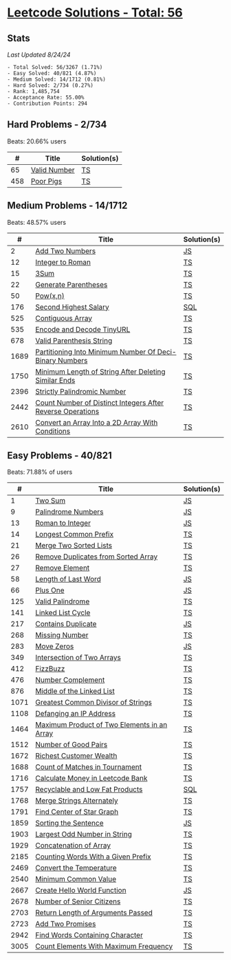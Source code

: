 # [Leetcode Solutions - Total: 56](https://leetcode.com/dickey)

## Stats

_Last Updated 8/24/24_

```
- Total Solved: 56/3267 (1.71%)
- Easy Solved: 40/821 (4.87%)
- Medium Solved: 14/1712 (0.81%)
- Hard Solved: 2/734 (0.27%)
- Rank: 1,485,754
- Acceptance Rate: 55.00%
- Contribution Points: 294
```

## Hard Problems - 2/734

Beats: 20.66% users

| #   | Title                                                       | Solution(s)        |
| --- | ----------------------------------------------------------- | ------------------ |
| 65  | [Valid Number](https://leetcode.com/problems/valid-number/) | [TS](/hard/65.ts)  |
| 458 | [Poor Pigs](https://leetcode.com/problems/poor-pigs)        | [TS](/hard/458.ts) |

## Medium Problems - 14/1712

Beats: 48.57% users

| #    | Title                                                                                                                                                  | Solution(s)            |
| ---- | ------------------------------------------------------------------------------------------------------------------------------------------------------ | ---------------------- |
| 2    | [Add Two Numbers](https://leetcode.com/problems/add-two-numbers)                                                                                       | [JS](/medium/2.js)     |
| 12   | [Integer to Roman](https://leetcode.com/problems/integer-to-roman)                                                                                     | [TS](/medium/12.ts)    |
| 15   | [3Sum](https://leetcode.com/problems/3sum)                                                                                                             | [TS](/medium/15.ts)    |
| 22   | [Generate Parentheses](https://leetcode.com/problems/generate-parentheses)                                                                             | [TS](/medium/22.ts)    |
| 50   | [Pow(x,n)](https://leetcode.com/problems/powx-n)                                                                                                       | [TS](/medium/50.ts)    |
| 176  | [Second Highest Salary](https://leetcode.com/problems/second-highest-salary)                                                                           | [SQL](/medium/176.sql) |
| 525  | [Contiguous Array](https://leetcode.com/problems/contiguous-array)                                                                                     | [TS](/medium/525.ts)   |
| 535  | [Encode and Decode TinyURL](https://leetcode.com/problems/encode-and-decode-tinyurl/)                                                                  | [TS](/medium/535.ts)   |
| 678  | [Valid Parenthesis String](https://leetcode.com/problems/valid-parenthesis-string/description/?envType=daily-question&envId=2024-04-07)                | [TS](/medium/678.ts)   |
| 1689 | [Partitioning Into Minimum Number Of Deci-Binary Numbers](https://leetcode.com/problems/partitioning-into-minimum-number-of-deci-binary-numbers)       | [TS](/medium/1689.ts)  |
| 1750 | [Minimum Length of String After Deleting Similar Ends](https://leetcode.com/problems/minimum-length-of-string-after-deleting-similar-ends)             | [TS](/medium/1750.ts)  |
| 2396 | [Strictly Palindromic Number](https://leetcode.com/problems/strictly-palindromic-number)                                                               | [TS](/medium/2396.ts)  |
| 2442 | [Count Number of Distinct Integers After Reverse Operations](https://leetcode.com/problems/count-number-of-distinct-integers-after-reverse-operations) | [TS](/medium/2442.ts)  |
| 2610 | [Convert an Array Into a 2D Array With Conditions](https://leetcode.com/problems/convert-an-array-into-a-2d-array-with-conditions)                     | [TS](/medium/2610.ts)  |

## Easy Problems - 40/821

Beats: 71.88% of users

| #    | Title                                                                                                                    | Solution(s)           |
| ---- | ------------------------------------------------------------------------------------------------------------------------ | --------------------- |
| 1    | [Two Sum](https://leetcode.com/problems/two-sum)                                                                         | [JS](/easy/1.js)      |
| 9    | [Palindrome Numbers](https://leetcode.com/problems/palindrome-number)                                                    | [JS](/easy/9.js)      |
| 13   | [Roman to Integer](https://leetcode.com/problems/roman-to-integer)                                                       | [JS](/easy/13.js)     |
| 14   | [Longest Common Prefix](https://leetcode.com/problems/longest-common-prefix)                                             | [TS](/easy/14.ts)     |
| 21   | [Merge Two Sorted Lists](https://leetcode.com/problems/merge-two-sorted-lists)                                           | [TS](/easy/21.ts)     |
| 26   | [Remove Duplicates from Sorted Array](https://leetcode.com/problems/remove-duplicates-from-sorted-array)                 | [TS](/easy/26.ts)     |
| 27   | [Remove Element](https://leetcode.com/problems/remove-element)                                                           | [TS](/easy/27.ts)     |
| 58   | [Length of Last Word](https://leetcode.com/problems/length-of-last-word)                                                 | [JS](/easy/58.js)     |
| 66   | [Plus One](https://leetcode.com/problems/plus-one)                                                                       | [JS](/easy/66.js)     |
| 125  | [Valid Palindrome](https://leetcode.com/problems/valid-palindrome)                                                       | [TS](/easy/125.ts)    |
| 141  | [Linked List Cycle](https://leetcode.com/problems/linked-list-cycle)                                                     | [TS](/easy/141.ts)    |
| 217  | [Contains Duplicate](https://leetcode.com/problems/contains-duplicate)                                                   | [JS](/easy/217.js)    |
| 268  | [Missing Number](https://leetcode.com/problems/missing-number)                                                           | [TS](/easy/268.ts)    |
| 283  | [Move Zeros](https://leetcode.com/problems/move-zeroes)                                                                  | [JS](/easy/283.js)    |
| 349  | [Intersection of Two Arrays](https://leetcode.com/problems/intersection-of-two-arrays)                                   | [TS](/easy/349.ts)    |
| 412  | [FizzBuzz](https://leetcode.com/problems/fizz-buzz)                                                                      | [TS](/easy/412.ts)    |
| 476  | [Number Complement](https://leetcode.com/problems/number-complement)                                                     | [TS](/easy/476.ts)    |
| 876  | [Middle of the Linked List](https://leetcode.com/problems/middle-of-the-linked-list)                                     | [TS](/easy/876.ts)    |
| 1071 | [Greatest Common Divisor of Strings](https://leetcode.com/problems/greatest-common-divisor-of-strings)                   | [TS](/easy/1071.ts)   |
| 1108 | [Defanging an IP Address](https://leetcode.com/problems/defanging-an-ip-address)                                         | [TS](/easy/1108.ts)   |
| 1464 | [Maximum Product of Two Elements in an Array](https://leetcode.com/problems/maximum-product-of-two-elements-in-an-array) | [TS](/easy/1464.ts)   |
| 1512 | [Number of Good Pairs](https://leetcode.com/problems/number-of-good-pairs/)                                              | [TS](/easy/1512.ts)   |
| 1672 | [Richest Customer Wealth](https://leetcode.com/problems/richest-customer-wealth)                                         | [TS](/easy/1672.ts)   |
| 1688 | [Count of Matches in Tournament](https://leetcode.com/problems/count-of-matches-in-tournament)                           | [TS](/easy/1688.ts)   |
| 1716 | [Calculate Money in Leetcode Bank](https://leetcode.com/problems/calculate-money-in-leetcode-bank)                       | [TS](/easy/1716.ts)   |
| 1757 | [Recyclable and Low Fat Products](https://leetcode.com/problems/recyclable-and-low-fat-products)                         | [SQL](/easy/1757.sql) |
| 1768 | [Merge Strings Alternately](https://leetcode.com/problems/merge-strings-alternately)                                     | [TS](/easy/1768.ts)   |
| 1791 | [Find Center of Star Graph](https://leetcode.com/problems/find-center-of-star-graph)                                     | [TS](/easy/1791.ts)   |
| 1859 | [Sorting the Sentence](https://leetcode.com/problems/sorting-the-sentence)                                               | [JS](/easy/1859.js)   |
| 1903 | [Largest Odd Number in String](https://leetcode.com/problems/largest-odd-number-in-string)                               | [TS](/easy/1903.ts)   |
| 1929 | [Concatenation of Array](https://leetcode.com/problems/concatenation-of-array/)                                          | [TS](/easy/1929.ts)   |
| 2185 | [Counting Words With a Given Prefix](https://leetcode.com/problems/counting-words-with-a-given-prefix/)                  | [TS](/easy/2185.ts)   |
| 2469 | [Convert the Temperature](https://leetcode.com/problems/convert-the-temperature)                                         | [TS](/easy/2469.ts)   |
| 2540 | [Minimum Common Value](https://leetcode.com/problems/minimum-common-value)                                               | [TS](/easy/2540.ts)   |
| 2667 | [Create Hello World Function](https://leetcode.com/problems/create-hello-world-function)                                 | [JS](/easy/2667.js)   |
| 2678 | [Number of Senior Citizens](https://leetcode.com/problems/number-of-senior-citizens)                                     | [TS](/easy/2678.ts)   |
| 2703 | [Return Length of Arguments Passed](https://leetcode.com/problems/return-length-of-arguments-passed)                     | [TS](/easy/2703.ts)   |
| 2723 | [Add Two Promises](https://leetcode.com/problems/add-two-promises)                                                       | [TS](/easy/2723.ts)   |
| 2942 | [Find Words Containing Character](https://leetcode.com/problems/find-words-containing-character)                         | [TS](/easy/2942.ts)   |
| 3005 | [Count Elements With Maximum Frequency](https://leetcode.com/problems/count-elements-with-maximum-frequency)             | [TS](/easy/3005.ts)   |
